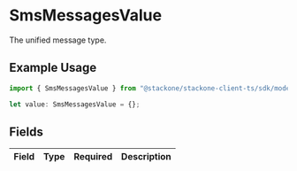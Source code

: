 # SmsMessagesValue

The unified message type.

## Example Usage

```typescript
import { SmsMessagesValue } from "@stackone/stackone-client-ts/sdk/models/shared";

let value: SmsMessagesValue = {};
```

## Fields

| Field       | Type        | Required    | Description |
| ----------- | ----------- | ----------- | ----------- |
